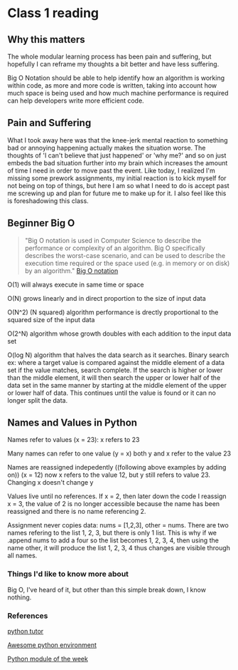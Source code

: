 # Class 1 reading

## Why this matters

The whole modular learning process has been pain and suffering, but hopefully I can reframe my thoughts a bit better and have less suffering.  

Big O Notation should be able to help identify how an algorithm is working within code, as more and more code is written, taking into account how much space is being used and how much machine performance is required can help developers write more efficient code.

## Pain and Suffering

What I took away here was that the knee-jerk mental reaction to something bad or annoying happening actually makes the situation worse.  The thoughts of 'I can't believe that just happened' or 'why me?' and so on just embeds the bad situation further into my brain which increases the amount of time I need in order to move past the event.  Like today, I realized I'm missing some prework assignments, my initial reaction is to kick myself for not being on top of things, but here I am so what I need to do is accept past me screwing up and plan for future me to make up for it.  I also feel like this is foreshadowing this class.  

## Beginner Big O

> "Big O notation is used in Computer Science to describe the performance or complexity of an algorithm. Big O specifically describes the worst-case scenario, and can be used to describe the execution time required or the space used (e.g. in memory or on disk) by an algorithm." [Big O notation](https://robbell.io/2009/06/a-beginners-guide-to-big-o-notation)

O(1) will always execute in same time or space

O(N)  grows linearly and in direct proportion to the size of input data

O(N^2) (N squared) algorithm performance is drectly proportional to the squared size of the input data

O(2^N)  algorithm whose growth doubles with each addition to the input data set

O(log N) algorithm that halves the data search as it searches.  Binary search ex:  where a target value is compared against the middle element of a data set if the value matches, search complete.  If the search is higher or lower than the middle element, it will then search the upper or lower half of the data set in the same manner by starting at the middle element of the upper or lower half of data.  This continues until the value is found or it can no longer split the data.

## Names and Values in Python

Names refer to values (x = 23): x refers to 23

Many names can refer to one value (y = x) both y and x refer to the value 23

Names are reassigned indepedently  ((following above examples by adding on))  (x = 12)  now x refers to the value 12, but y still refers to value 23.  Changing x doesn't change y

Values live until no references.  If x = 2, then later down the code I reassign x = 3, the value of 2 is no longer accessible because the name has been reassigned and there is no name referencing 2.

Assignment never copies data:  nums = [1,2,3], other = nums.  There are two names refering to the list 1, 2, 3, but there is only 1 list.  This is why if we .append nums to add a four so the list becomes 1, 2, 3, 4, then using the name other, it will produce the list 1, 2, 3, 4 thus changes are visible through all names.

### Things I'd like to know more about

Big O, I've heard of it, but other than this simple break down, I know nothing.

### References

[python tutor](https://pythontutor.com/)

[Awesome python environment](https://towardsdatascience.com/how-to-setup-an-awesome-python-environment-for-data-science-or-anything-else-35d358cc95d5)

[Python module of the week](https://pymotw.com/3/index.html)
